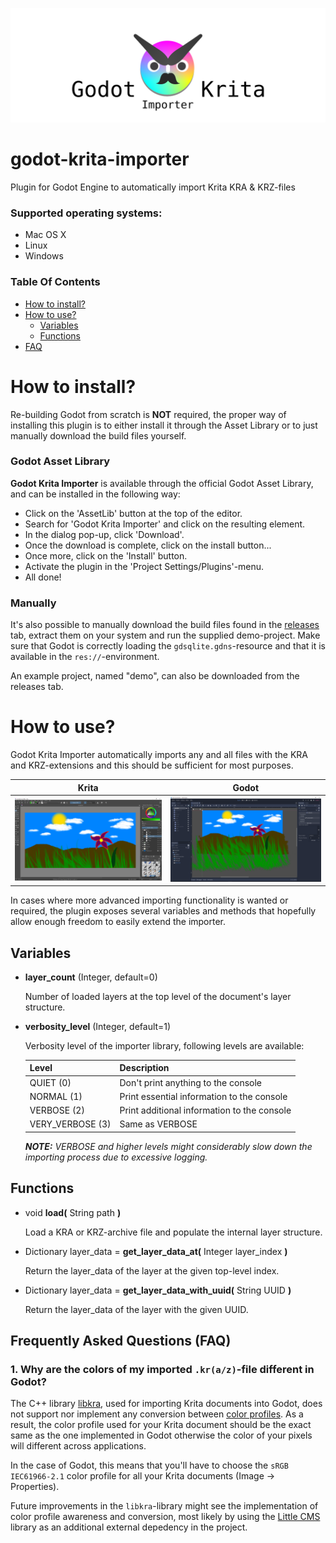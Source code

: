 ![Godot Krita Importer banner](icon/godot-krita-importer-banner.png?raw=true "Godot Krita Importer Banner")

# godot-krita-importer

Plugin for Godot Engine to automatically import Krita KRA & KRZ-files

### Supported operating systems:
- Mac OS X
- Linux
- Windows

### Table Of Contents

- [How to install?](#how-to-install)
- [How to use?](#how-to-use)
  - [Variables](#variables)
  - [Functions](#functions)
- [FAQ](#faq)

# <a name="how-to-install">How to install?</a>

Re-building Godot from scratch is **NOT** required, the proper way of installing this plugin is to either install it through the Asset Library or to just manually download the build files yourself.

### Godot Asset Library

**Godot Krita Importer** is available through the official Godot Asset Library, and can be installed in the following way:

- Click on the 'AssetLib' button at the top of the editor.
- Search for 'Godot Krita Importer' and click on the resulting element.
- In the dialog pop-up, click 'Download'.
- Once the download is complete, click on the install button...
- Once more, click on the 'Install' button.
- Activate the plugin in the 'Project Settings/Plugins'-menu.
- All done!

### Manually

It's also possible to manually download the build files found in the [releases](https://github.com/2shady4u/godot-krita-importer/releases) tab, extract them on your system and run the supplied demo-project. Make sure that Godot is correctly loading the `gdsqlite.gdns`-resource and that it is available in the `res://`-environment.

An example project, named "demo", can also be downloaded from the releases tab.

# <a name="how-to-use">How to use?</a>

Godot Krita Importer automatically imports any and all files with the KRA and KRZ-extensions and this should be sufficient for most purposes.

Krita                      |  Godot
:-------------------------:|:-------------------------:
![Krita source file](readme/krita_source_file.png?raw=true "Krita source file") | ![Imported result in Godot](readme/godot_imported_scene.png?raw=true "Imported result in Godot")

In cases where more advanced importing functionality is wanted or required, the plugin exposes several variables and methods that hopefully allow enough freedom to easily extend the importer.

## <a name="variables">Variables</a>

- **layer_count** (Integer, default=0)

    Number of loaded layers at the top level of the document's layer structure. 

- **verbosity_level** (Integer, default=1)

    Verbosity level of the importer library, following levels are available:
    
    | Level            | Description                                 |
    |----------------- | ------------------------------------------- |
    | QUIET (0)        | Don't print anything to the console         |
    | NORMAL (1)       | Print essential information to the console  |
    | VERBOSE (2)      | Print additional information to the console |
    | VERY_VERBOSE (3) | Same as VERBOSE                             |
    
    ***NOTE:** VERBOSE and higher levels might considerably slow down the importing process due to excessive logging.*

## <a name="functions">Functions</a>

- void **load(** String path **)**

    Load a KRA or KRZ-archive file and populate the internal layer structure.

- Dictionary layer_data = **get_layer_data_at(** Integer layer_index **)**

    Return the layer_data of the layer at the given top-level index.

- Dictionary layer_data = **get_layer_data_with_uuid(** String UUID **)**

    Return the layer_data of the layer with the given UUID.

## <a name="faq">Frequently Asked Questions (FAQ)</a>

### 1. Why are the colors of my imported `.kr(a/z)`-file different in Godot?

The C++ library [libkra](https://github.com/2shady4u/libkra), used for importing Krita documents into Godot, does not support nor implement any conversion between [color profiles](https://en.wikipedia.org/wiki/ICC_profile). As a result, the color profile used for your Krita document should be the exact same as the one implemented in Godot otherwise the color of your pixels will different across applications.

In the case of Godot, this means that you'll have to choose the `sRGB IEC61966-2.1` color profile for all your Krita documents (Image -> Properties).

Future improvements in the `libkra`-library might see the implementation of color profile awareness and conversion, most likely by using the [Little CMS](https://www.littlecms.com/) library as an additional external depedency in the project.